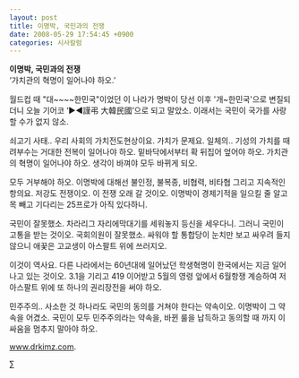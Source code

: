 ```yaml
---
layout: post
title: 이명박, 국민과의 전쟁
date: 2008-05-29 17:54:45 +0900
categories: 시사칼럼
---
```

**이명박, 국민과의 전쟁**  
‘가치관의 혁명이 일어나야 하오.’

월드컵 때 "대~~~~한민국"이었던 이 나라가 명박이 당선 이후 '개~한민국'으로 변질되더니 오늘 기어코 ‘▶◀謹弔 大韓民國’으로 되고 말았소. 이래서는 국민이 국가를 사랑할 수가 없지 않소.

쇠고기 사태.. 우리 사회의 가치전도현상이요. 가치가 문제요. 일체의.. 기성의 가치를 때려부수는 거대한 전복이 일어나야 하오. 밑바닥에서부터 확 뒤집어 엎어야 하오. 가치관의 혁명이 일어나야 하오. 생각이 바껴야 모두 바뀌게 되오.

모두 거부해야 하오. 이명박에 대해선 불인정, 불복종, 비협력, 비타협 그리고 지속적인 항의요. 저강도 전쟁이오. 이 전쟁 오래 갈 것이오. 이명박이 경제기적을 일으킬 줄 알고 목 빼고 기다리는 25프로가 아직 있다하니.

국민이 잘못했소. 차라리그 자리에막대기를 세워놓지 등신을 세우다니. 그러니 국민이 고통을 받는 것이오. 국회의원이 잘못했소. 싸워야 할 통합당이 눈치만 보고 싸우려 들지 않으니 애꿎은 고교생이 아스팔트 위에 쓰러지오.

이것이 역사요. 다른 나라에서는 60년대에 일어났던 학생혁명이 한국에서는 지금 일어나고 있는 것이오. 3.1을 기리고 419 이어받고 5월의 영령 앞에서 6월항쟁 계승하여 저 아스팔트 위에 또 하나의 권리장전을 써야 하오.

민주주의.. 사소한 것 하나라도 국민의 동의를 거쳐야 한다는 약속이오. 이명박이 그 약속을 어겼소. 국민이 모두 민주주의라는 약속을, 바뀐 룰을 납득하고 동의할 때 까지 이 싸움을 멈추지 말아야 하오.

www.drkimz.com.

∑